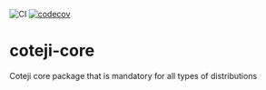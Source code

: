 ![CI](https://github.com/coteji/coteji-core/workflows/CI/badge.svg?branch=master)
[![codecov](https://codecov.io/gh/coteji/coteji-core/branch/master/graph/badge.svg?token=MJvMEuGhTY)](https://codecov.io/gh/coteji/coteji-core)
# coteji-core
Coteji core package that is mandatory for all types of distributions
